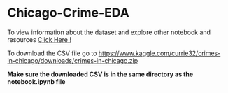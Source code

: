 # Chicago-Crime-EDA

To view information about the dataset and explore other notebook and resources [Click Here !](https://www.kaggle.com/currie32/crimes-in-chicago)

To download the CSV file go to https://www.kaggle.com/currie32/crimes-in-chicago/downloads/crimes-in-chicago.zip

**Make sure the downloaded CSV is in the same directory as the notebook.ipynb file**